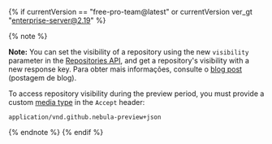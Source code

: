 {% if currentVersion == "free-pro-team@latest" or currentVersion ver_gt "enterprise-server@2.19" %}

{% note %}

**Note:**  You can set the visibility of a repository using the new `visibility` parameter in the [Repositories API](/v3/repos/), and get a repository's visibility with a new response key. Para obter mais informações, consulte o [blog post](https://developer.github.com/changes/2019-12-03-internal-visibility-changes/) (postagem de blog).

To access repository visibility during the preview period, you must provide a custom [media type](/v3/media) in the `Accept` header:

```
application/vnd.github.nebula-preview+json
```

{% endnote %}
{% endif %}
